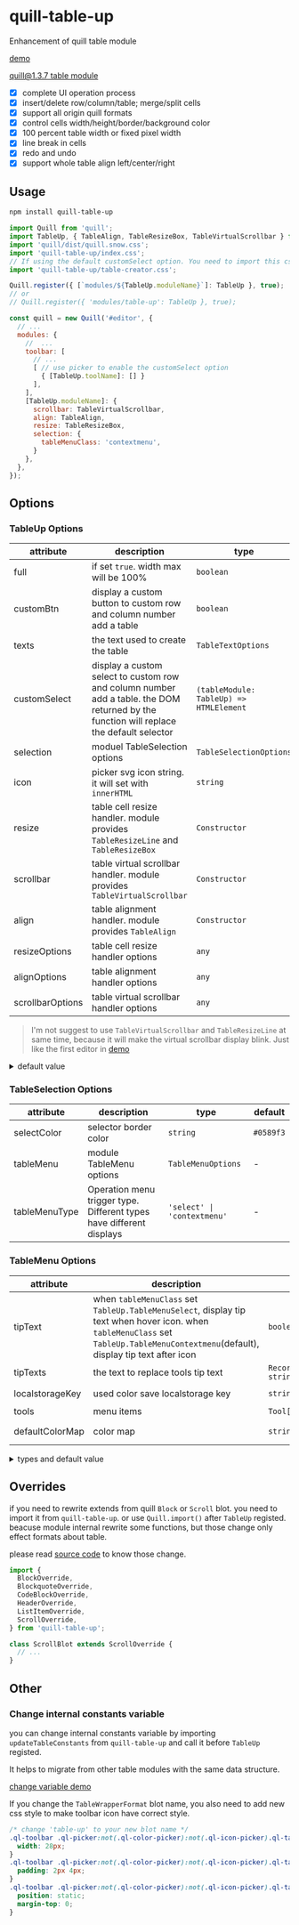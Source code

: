 # quill-table-up

Enhancement of quill table module

[demo](https://zzxming.github.io/quill-table-up/)

[quill@1.3.7 table module](https://github.com/zzxming/quill-table)

- [x] complete UI operation process
- [x] insert/delete row/column/table; merge/split cells
- [x] support all origin quill formats
- [x] control cells width/height/border/background color
- [x] 100 percent table width or fixed pixel width
- [x] line break in cells
- [x] redo and undo
- [x] support whole table align left/center/right

## Usage

```sh
npm install quill-table-up
```

```js
import Quill from 'quill';
import TableUp, { TableAlign, TableResizeBox, TableVirtualScrollbar } from 'quill-table-up';
import 'quill/dist/quill.snow.css';
import 'quill-table-up/index.css';
// If using the default customSelect option. You need to import this css
import 'quill-table-up/table-creator.css';

Quill.register({ [`modules/${TableUp.moduleName}`]: TableUp }, true);
// or
// Quill.register({ 'modules/table-up': TableUp }, true);

const quill = new Quill('#editor', {
  // ...
  modules: {
    //  ...
    toolbar: [
      // ...
      [ // use picker to enable the customSelect option
        { [TableUp.toolName]: [] }
      ],
    ],
    [TableUp.moduleName]: {
      scrollbar: TableVirtualScrollbar,
      align: TableAlign,
      resize: TableResizeBox,
      selection: {
        tableMenuClass: 'contextmenu',
      }
    },
  },
});
```

## Options

### TableUp Options

| attribute        | description                                                                                                                             | type                                    | default             |
| ---------------- | --------------------------------------------------------------------------------------------------------------------------------------- | --------------------------------------- | ------------------- |
| full             | if set `true`. width max will be 100%                                                                                                   | `boolean`                               | `false`             |
| customBtn        | display a custom button to custom row and column number add a table                                                                     | `boolean`                               | `false`             |
| texts            | the text used to create the table                                                                                                       | `TableTextOptions`                      | `defaultTexts`      |
| customSelect     | display a custom select to custom row and column number add a table. the DOM returned by the function will replace the default selector | `(tableModule: TableUp) => HTMLElement` | -                   |
| selection        | moduel TableSelection options                                                                                                           | `TableSelectionOptions`                 | -                   |
| icon             | picker svg icon string. it will set with `innerHTML`                                                                                    | `string`                                | `origin table icon` |
| resize           | table cell resize handler. module provides `TableResizeLine` and `TableResizeBox`                                                       | `Constructor`                           | -                   |
| scrollbar        | table virtual scrollbar handler. module provides `TableVirtualScrollbar`                                                                | `Constructor`                           | -                   |
| align            | table alignment handler. module provides `TableAlign`                                                                                   | `Constructor`                           | -                   |
| resizeOptions    | table cell resize handler options                                                                                                       | `any`                                   | -                   |
| alignOptions     | table alignment handler options                                                                                                         | `any`                                   | -                   |
| scrollbarOptions | table virtual scrollbar handler options                                                                                                 | `any`                                   | -                   |

> I'm not suggest to use `TableVirtualScrollbar` and `TableResizeLine` at same time, because it will make the virtual scrollbar display blink. Just like the first editor in [demo](https://zzxming.github.io/quill-table-up/)

<details>
  <summary> default value </summary>

```ts
const defaultTexts = {
  customBtnText: 'Custom',
  confirmText: 'Confirm',
  cancelText: 'Cancel',
  rowText: 'Row',
  colText: 'Column',
  notPositiveNumberError: 'Please enter a positive integer',
  custom: 'Custom',
  clear: 'Clear',
  transparent: 'Transparent',
  perWidthInsufficient: 'The percentage width is insufficient. To complete the operation, the table needs to be converted to a fixed width. Do you want to continue?',
};
```

</details>

### TableSelection Options

| attribute     | description                                                          | type                        | default   |
| ------------- | -------------------------------------------------------------------- | --------------------------- | --------- |
| selectColor   | selector border color                                                | `string`                    | `#0589f3` |
| tableMenu     | module TableMenu options                                             | `TableMenuOptions`          | -         |
| tableMenuType | Operation menu trigger type. Different types have different displays | `'select' \| 'contextmenu'` | -         |

### TableMenu Options

| attribute       | description                                                                                                                                                                           | type                     | default                 |
| --------------- | ------------------------------------------------------------------------------------------------------------------------------------------------------------------------------------- | ------------------------ | ----------------------- |
| tipText         | when `tableMenuClass` set `TableUp.TableMenuSelect`, display tip text when hover icon. when `tableMenuClass` set `TableUp.TableMenuContextmenu`(default), display tip text after icon | `boolean`                | `true`                  |
| tipTexts        | the text to replace tools tip text                                                                                                                                                    | `Record<string, string>` | `{}`                    |
| localstorageKey | used color save localstorage key                                                                                                                                                      | `string`                 | `__table-bg-used-color` |
| tools           | menu items                                                                                                                                                                            | `Tool[]`                 | `defaultTools`          |
| defaultColorMap | color map                                                                                                                                                                             | `string[][]`             | in source code          |

<details>
  <summary> types and default value </summary>

```ts
interface ToolOption {
  name: string;
  icon: string | ((tableModule: TableUp) => HTMLElement);
  tip?: string;
  key?: string; // the attribute name to set on td.
  isColorChoose?: boolean;
  handle: (tableModule: TableUp, selectedTds: TableCellInnerFormat[], e: Event | string) => void;
}
interface ToolOptionBreak {
  name: 'break';
}
type Tool = ToolOption | ToolOptionBreak;

const defaultTools = [
  {
    name: 'InsertTop',
    icon: InsertTop,
    tip: 'Insert a row above',
    handle: (tableModule) => {},
  },
  {
    name: 'InsertRight',
    icon: InsertRight,
    tip: 'Insert a column right',
    handle: (tableModule) => {},
  },
  {
    name: 'InsertBottom',
    icon: InsertBottom,
    tip: 'Insert a row below',
    handle: (tableModule) => {},
  },
  {
    name: 'InsertLeft',
    icon: InsertLeft,
    tip: 'Insert a column Left',
    handle: (tableModule) => {},
  },
  {
    name: 'break',
  },
  {
    name: 'MergeCell',
    icon: MergeCell,
    tip: 'Merge Cell',
    handle: (tableModule) => {},
  },
  {
    name: 'SplitCell',
    icon: SplitCell,
    tip: 'Split Cell',
    handle: (tableModule) => {},
  },
  {
    name: 'break',
  },
  {
    name: 'DeleteRow',
    icon: RemoveRow,
    tip: 'Delete Row',
    handle: (tableModule) => {},
  },
  {
    name: 'DeleteColumn',
    icon: RemoveColumn,
    tip: 'Delete Column',
    handle: (tableModule) => {},
  },
  {
    name: 'DeleteTable',
    icon: RemoveTable,
    tip: 'Delete table',
    handle: (tableModule) => {},
  },
  {
    name: 'break',
  },
  {
    name: 'BackgroundColor',
    icon: Color,
    isColorChoose: true,
    tip: 'Set background color',
    key: 'background-color',
    handle: (tableModule, selectedTds, color) => {},
  },
  {
    name: 'BorderColor',
    icon: Border,
    isColorChoose: true,
    tip: 'Set border color',
    key: 'border-color',
    handle: (tableModule, selectedTds, color) => {},
  },
];
```

</details>

## Overrides

if you need to rewrite extends from quill `Block` or `Scroll` blot. you need to import it from `quill-table-up`. or use `Quill.import()` after `TableUp` registed. beacuse module internal rewrite some functions, but those change only effect formats about table.

please read [source code](https://github.com/zzxming/quill-table-up/tree/master/src/formats/overrides) to know those change.

```ts
import {
  BlockOverride,
  BlockquoteOverride,
  CodeBlockOverride,
  HeaderOverride,
  ListItemOverride,
  ScrollOverride,
} from 'quill-table-up';

class ScrollBlot extends ScrollOverride {
  // ...
}
```

## Other

### Change internal constants variable

you can change internal constants variable by importing `updateTableConstants` from `quill-table-up` and call it before `TableUp` registed.

It helps to migrate from other table modules with the same data structure.

[change variable demo](https://github.com/zzxming/quill-table-up/blob/master/docs/update-constants.js)

If you change the `TableWrapperFormat` blot name, you also need to add new css style to make toolbar icon have correct style.

```css
/* change 'table-up' to your new blot name */
.ql-toolbar .ql-picker:not(.ql-color-picker):not(.ql-icon-picker).ql-table-up {
  width: 28px;
}
.ql-toolbar .ql-picker:not(.ql-color-picker):not(.ql-icon-picker).ql-table-up .ql-picker-label {
  padding: 2px 4px;
}
.ql-toolbar .ql-picker:not(.ql-color-picker):not(.ql-icon-picker).ql-table-up .ql-picker-label svg {
  position: static;
  margin-top: 0;
}
```
